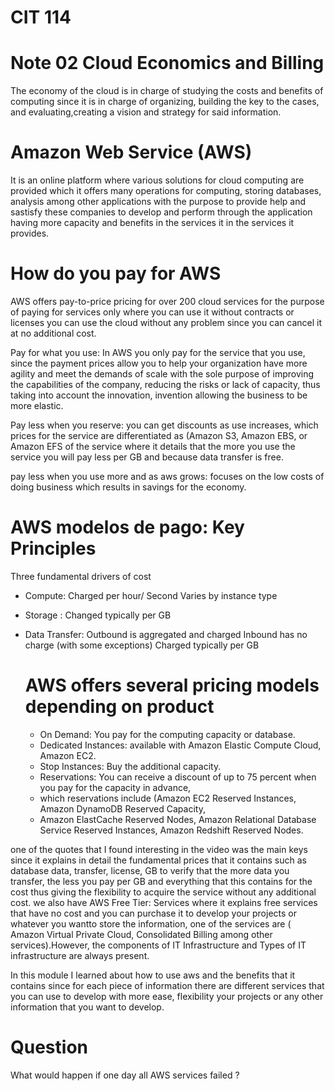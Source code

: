
# CIT 114

# Note 02 Cloud Economics and Billing

The economy of the cloud is in charge of studying the costs and benefits of computing since it is in charge
of organizing, building the key to the cases, and evaluating,creating a vision and strategy for said information.

# Amazon Web Service (AWS)

It is an online platform where various solutions for cloud computing are provided which it offers many operations
for computing, storing databases, analysis among other applications with the purpose to provide help and sastisfy
these companies to develop and perform through the application having more capacity and benefits in the services it
in the services it provides.


# How do you pay for AWS

AWS offers pay-to-price pricing for over 200 cloud services for the purpose of paying for services only
where you can use it without contracts or licenses you can use the cloud without any problem since you can
cancel it at no additional cost.

Pay for what you use: In AWS you only pay for the service that you use, since the payment prices allow you to help your organization have
more agility and meet the demands of scale with the sole purpose of improving the capabilities of the company,
reducing the risks or lack of capacity, thus taking into account the innovation, invention allowing the business to be more elastic.


Pay less when you reserve: you can get discounts as use increases, which prices for the service are differentiated as (Amazon S3, Amazon EBS,
or Amazon EFS of the service where it details that the more you use the service you will pay less per GB and
because data transfer is free.

pay less when you use more and as aws grows: focuses on the low costs of doing business which results
in savings for the economy.

# AWS modelos de pago: Key Principles 

Three fundamental drivers of cost 

- Compute: Charged per hour/ Second
           Varies by instance type

- Storage : Changed typically per GB

- Data Transfer: Outbound is aggregated and charged
                 Inbound has no charge (with some exceptions)
                 Charged typically per GB

  # AWS offers several pricing models depending on product

   - On Demand: You pay for the computing capacity or database.
   - Dedicated Instances: available with Amazon Elastic Compute Cloud, Amazon EC2.
   - Stop Instances: Buy the additional capacity.
   - Reservations: You can receive a discount of up to 75 percent when you pay for the capacity in advance,
   - which reservations include (Amazon EC2 Reserved Instances, Amazon DynamoDB Reserved Capacity,
   - Amazon ElastCache Reserved Nodes, Amazon Relational Database Service Reserved Instances, Amazon Redshift Reserved Nodes.
 
one of the quotes that I found interesting in the video was the main keys since it explains in detail the fundamental prices that it contains
such as database data, transfer, license, GB to verify that the more data you transfer, the less you pay per GB and everything that this contains
for the cost thus giving the flexibility to acquire the service without any additional cost. we also have AWS Free Tier: Services where it explains
free services that have no cost and you can purchase it to develop your projects or whatever you wantto store the information, 
one of the services are ( Amazon Virtual Private Cloud, Consolidated Billing among other services).However, the components of IT Infrastructure and Types of IT infrastructure are always present.

In this module I learned about how to use aws and the benefits that it contains since for each piece of information there are different services
that you can use to develop with more ease, flexibility your projects or any other information
that you want to develop.

# Question

What would happen if one day all AWS services failed ?
